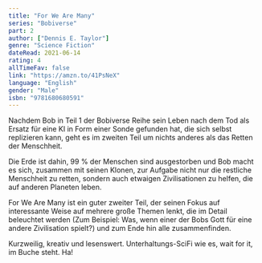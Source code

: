 ```yaml
---
title: "For We Are Many"
series: "Bobiverse"
part: 2
author: ["Dennis E. Taylor"]
genre: "Science Fiction"
dateRead: 2021-06-14
rating: 4
allTimeFav: false
link: "https://amzn.to/41PsNeX"
language: "English"
gender: "Male"
isbn: "9781680680591"
---
```


Nachdem Bob in Teil 1 der Bobiverse Reihe sein Leben nach dem Tod als Ersatz für eine KI in Form einer Sonde gefunden hat, die sich selbst replizieren kann, geht es im zweiten Teil um nichts anderes als das Retten der Menschheit.

Die Erde ist dahin, 99 % der Menschen sind ausgestorben und Bob macht es sich, zusammen mit seinen Klonen, zur Aufgabe nicht nur die restliche Menschheit zu retten, sondern auch etwaigen Zivilisationen zu helfen, die auf anderen Planeten leben.

For We Are Many ist ein guter zweiter Teil, der seinen Fokus auf interessante Weise auf mehrere große Themen lenkt, die im Detail beleuchtet werden (Zum Beispiel: Was, wenn einer der Bobs Gott für eine andere Zivilisation spielt?) und zum Ende hin alle zusammenfinden.

Kurzweilig, kreativ und lesenswert. Unterhaltungs-SciFi wie es, wait for it, im Buche steht. Ha!
